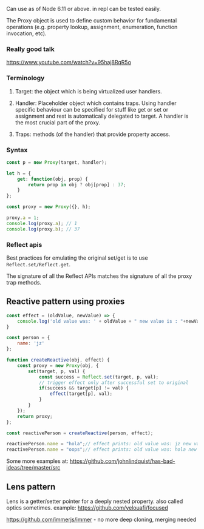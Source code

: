 Can use as of Node 6.11 or above. in repl can be tested easily.

The Proxy object is used to define custom behavior for fundamental operations (e.g. property lookup, assignment, enumeration, function invocation, etc).

### Really good talk

https://www.youtube.com/watch?v=95haj8RqR5o

### Terminology

1. Target: the object which is being virtualized user handlers.

2. Handler: Placeholder object which contains traps. Using handler specific behaviour can be specified for stuff like get or set or assignment and rest is automatically delegated to target. A handler is the most crucial part of the proxy.

3. Traps: methods (of the handler) that provide property access.

### Syntax

``` js
const p = new Proxy(target, handler);

let h = {
    get: function(obj, prop) {
        return prop in obj ? obj[prop] : 37;
    }
};

const proxy = new Proxy({}, h);

proxy.a = 1;
console.log(proxy.a); // 1
console.log(proxy.b); // 37
```

### Reflect apis

Best practices for emulating the original set/get is to use `Reflect.set/Reflect.get`.

The signature of all the Reflect APIs matches the signature of all the proxy trap methods.


## Reactive pattern using proxies

```js
const effect = (oldValue, newValue) => {
    console.log('old value was: ' + oldValue + " new value is : "+newValue);
}

const person = {
    name: 'jz'
};

function createReactive(obj, effect) {
    const proxy = new Proxy(obj, {
        set(target, p, val) {
            const success = Reflect.set(target, p, val);
            // trigger effect only after successful set to original
            if(success && target[p] != val) {
                effect(target[p], val);
            }
        }
    });
    return proxy;
};

const reactivePerson = createReactive(person, effect);

reactivePerson.name = "hola";// effect prints: old value was: jz new value is : hola 
reactivePerson.name = "oops";// effect prints: old value was: hola new value is : oops 
```



Some more examples at: https://github.com/johnlindquist/has-bad-ideas/tree/master/src

## Lens pattern

Lens is a getter/setter pointer for a deeply nested property. also called optics sometimes.
example: https://github.com/yelouafi/focused

https://github.com/immerjs/immer - no more deep cloning, merging needed

